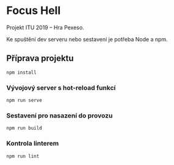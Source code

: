 # Focus Hell
Projekt ITU 2019 – Hra Pexeso.

Ke spuštění dev serveru nebo sestavení je potřeba Node a npm.

## Příprava projektu
```
npm install
```

### Vývojový server s hot-reload funkcí
```
npm run serve
```

### Sestavení pro nasazení do provozu
```
npm run build
```

### Kontrola linterem
```
npm run lint
```

